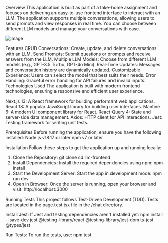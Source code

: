 Overview
This application is built as part of a take-home assignment and focuses on delivering an easy-to-use frontend interface to interact with an LLM. The application supports multiple conversations, allowing users to send prompts and view responses in real time. You can choose between different LLM models and manage your conversations with ease.

![image](https://github.com/user-attachments/assets/8de5174e-ad31-480a-896e-cbef7f999057)

Features
CRUD Conversations: Create, update, and delete conversations with an LLM.
Send Prompts: Submit questions or prompts and receive answers from the LLM.
Multiple LLM Models: Choose from different LLM models (e.g., GPT-3.5 Turbo, GPT-4o Mini).
Real-Time Updates: Messages and conversation history are dynamically updated.
Customizable Experience: Users can select the model that best suits their needs.
Error Handling: Graceful error handling for API failures and invalid inputs.
Technologies Used
The application is built with modern frontend technologies, ensuring a responsive and efficient user experience.

Next.js 13: A React framework for building performant web applications.
React 18: A popular JavaScript library for building user interfaces.
Mantine 6: A modern UI component library for React.
React Query 4: State and server-side data management.
Axios: HTTP client for API interactions.
Jest: Testing framework for writing unit tests.

Prerequisites
Before running the application, ensure you have the following installed:
Node.js v18.17 or later
npm v7 or later

Installation
Follow these steps to get the application up and running locally:

1. Clone the Repository:
   git clone <repository-url>
   cd llm-frontend
2. Install Dependencies: Install the required dependencies using npm:
   npm install
3. Start the Development Server: Start the app in development mode:
   npm run dev
4. Open in Browser: Once the server is running, open your browser and visit: http://localhost:3000

Running Tests
This project follows Test-Driven Development (TDD). Tests are located in the page.test.tsx file in the /chat directory.

Install Jest: If Jest and testing dependencies aren't installed yet: 
  npm install --save-dev jest @testing-library/react @testing-library/jest-dom ts-jest @types/jest
  
Run Tests: To run the tests, use:
  npm test
